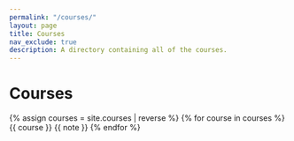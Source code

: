 ```yaml
---
permalink: "/courses/"
layout: page
title: Courses
nav_exclude: true
description: A directory containing all of the courses.
---
```


# Courses

{% assign courses = site.courses | reverse %}
{% for course in courses %}
{{ course }}
{{ note }}
{% endfor %}
